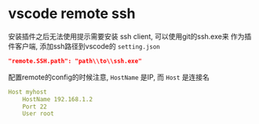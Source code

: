 # vscode remote ssh

安装插件之后无法使用提示需要安装 ssh client, 可以使用git的ssh.exe来
作为插件客户端, 添加ssh路径到vscode的 `setting.json`

```json
"remote.SSH.path": "path\\to\\ssh.exe"
```

配置remote的config的时候注意, `HostName` 是IP, 而 `Host` 是连接名

```yml
Host myhost
    HostName 192.168.1.2
    Port 22
    User root
```
